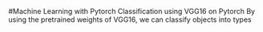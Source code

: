 #Machine Learning with Pytorch
Classification using VGG16 on Pytorch
By using the pretrained weights of VGG16, we can classify objects into types
